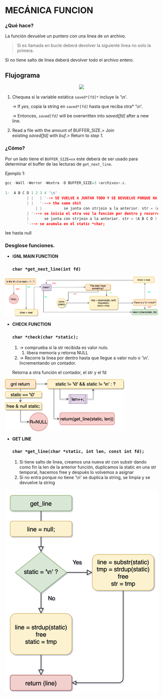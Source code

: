 # MECÁNICA FUNCION

### ¿Qué hace?

La función devuelve un puntero con una linea de un archivo.

> Si es llamada en bucle deberá devolver la siguiente linea no solo la primera.

Si no tiene salto de linea deberá devolver todo el archivo entero.

## Flujograma

<p align="center">
  <img src="https://media.vlpt.us/images/ljiwoo59/post/e1bf1799-8b15-426a-9055-2909b3687c0c/gnl-3.png" />
</p>

1. Chequea si la variable estática `saved*[fd]*` incluye la '\n'.

    → If *yes*, copia la string en `saved*[fd]` hasta que reciba otra* '\n'.

    → Entonces, *`saved[fd]`* will be overwritten into *saved[fd]* after a new line.

2. Read a file with the amount of BUFFER_SIZE.> Join existing *saved[fd]* with *buf*.> Return to *step 1*.

### ¿Cómo?

Por un lado tiene el `BUFFER_SIZE=xx`  este deberá de ser usado para determinar el buffer de las lecturas de `get_next_line`. 

Ejemplo 1:

```c
gcc -Wall -Werror -Wextra -D BUFFER_SIZE=3 <archivos>.c.

1-  A B C D 1 2 3 4 '\n'
	      | |   | '--> SE VUELVE A JUNTAR TODO Y SE DEVUELVE PORQUE HA ENCONTRADO UN '\n'
	      | |   '---> the same shit
              | |          se junta con strjoin a la anterior. str = (A B C D ) 
	      | '---> se inicia el otra vez la función por dentro y recurre al la static para no volver a leer lo mismo.
	      |       se junta con strjoin a la anterior. str = (A B C D )
	      '---> se acumula en el static *char;
```

lee hasta null

### Desglose funciones.

- l**GNL MAIN FUNCTION**

    ### `char *get_next_line(int fd)`

![GNL Diagram](/flow_charts/gnl_flow_chart.png)

- **CHECK FUNCTION**

    ### `char *check(char *static);`

    1. → comprueba si la str recibida es valor nulo.
        1. libera memoria y retorna NULL
    2. → Recorre la linea por dentro hasta que llegue a valor nulo o '\n'. Incrementando un contador.

    Retorna a otra función el contador, el str y el fd

![GNL Diagram](/flow_charts/ft_check_chart.png)

- **GET LINE**

    ### `char *get_line(char *static, int len, const int fd);`
    1. Si tiene salto de linea, creamos una nueva str con substr dando como fin la len de la anterior función, duplicamos la static en una str temporal, hacemos free y después lo volvemos a asignar 
    2. Si no entra porque no tiene '\n' se duplica la string, se limpia y se devuelve la string 
 
![GNL Diagram](/flow_charts/ft_get_line_chart.png)
